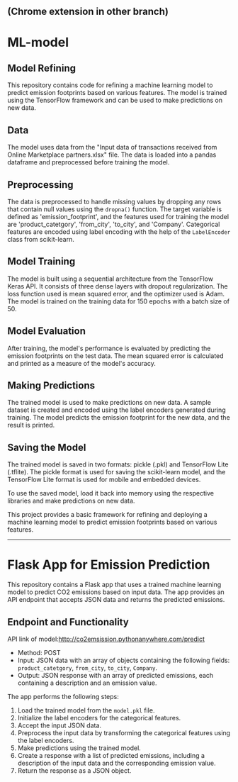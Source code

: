 ## (Chrome extension in other branch)

# ML-model

## Model Refining

This repository contains code for refining a machine learning model to predict emission footprints based on various features. The model is trained using the TensorFlow framework and can be used to make predictions on new data.

## Data

The model uses data from the "Input data of transactions received from Online Marketplace partners.xlsx" file. The data is loaded into a pandas dataframe and preprocessed before training the model.

## Preprocessing

The data is preprocessed to handle missing values by dropping any rows that contain null values using the `dropna()` function. The target variable is defined as 'emission_footprint', and the features used for training the model are 'product_catetgory', 'from_city', 'to_city', and 'Company'. Categorical features are encoded using label encoding with the help of the `LabelEncoder` class from scikit-learn.

## Model Training

The model is built using a sequential architecture from the TensorFlow Keras API. It consists of three dense layers with dropout regularization. The loss function used is mean squared error, and the optimizer used is Adam. The model is trained on the training data for 150 epochs with a batch size of 50.

## Model Evaluation

After training, the model's performance is evaluated by predicting the emission footprints on the test data. The mean squared error is calculated and printed as a measure of the model's accuracy.

## Making Predictions

The trained model is used to make predictions on new data. A sample dataset is created and encoded using the label encoders generated during training. The model predicts the emission footprint for the new data, and the result is printed.

## Saving the Model

The trained model is saved in two formats: pickle (.pkl) and TensorFlow Lite (.tflite). The pickle format is used for saving the scikit-learn model, and the TensorFlow Lite format is used for mobile and embedded devices.

To use the saved model, load it back into memory using the respective libraries and make predictions on new data.

This project provides a basic framework for refining and deploying a machine learning model to predict emission footprints based on various features. 

---

# Flask App for Emission Prediction

This repository contains a Flask app that uses a trained machine learning model to predict CO2 emissions based on input data. The app provides an API endpoint that accepts JSON data and returns the predicted emissions.

## Endpoint and Functionality
API link of model:http://co2emsission.pythonanywhere.com/predict
- Method: POST
- Input: JSON data with an array of objects containing the following fields: `product_catetgory`, `from_city`, `to_city`, `Company`.
- Output: JSON response with an array of predicted emissions, each containing a description and an emission value.

The app performs the following steps:

1. Load the trained model from the `model.pkl` file.
2. Initialize the label encoders for the categorical features.
3. Accept the input JSON data.
4. Preprocess the input data by transforming the categorical features using the label encoders.
5. Make predictions using the trained model.
6. Create a response with a list of predicted emissions, including a description of the input data and the corresponding emission value.
7. Return the response as a JSON object.

